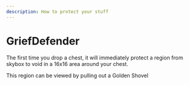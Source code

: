 ```yaml
---
description: How to protect your stuff
---
```


# GriefDefender

The first time you drop a chest, it will immediately protect a region from skybox to void in a 16x16 area around your chest.

This region can be viewed by pulling out a Golden Shovel

